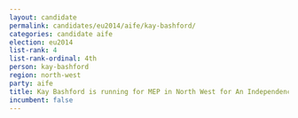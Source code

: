 ```yaml
---
layout: candidate
permalink: candidates/eu2014/aife/kay-bashford/
categories: candidate aife
election: eu2014
list-rank: 4
list-rank-ordinal: 4th
person: kay-bashford
region: north-west
party: aife
title: Kay Bashford is running for MEP in North West for An Independence From Europe
incumbent: false
---
```

